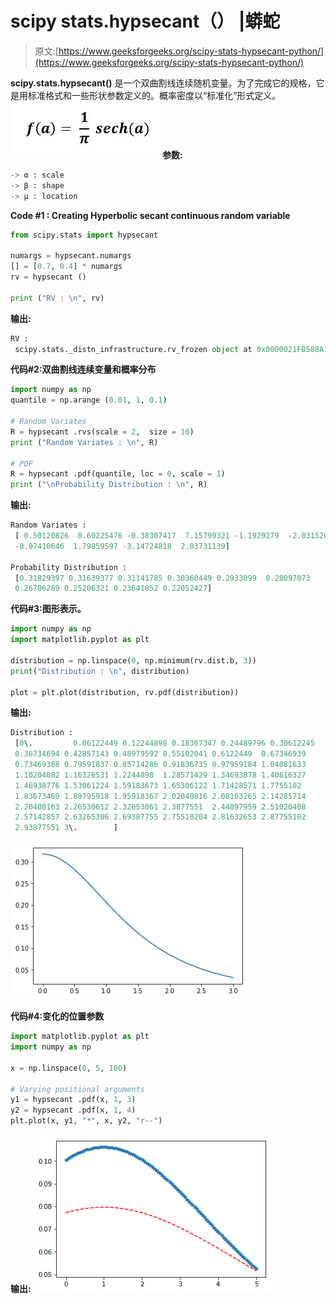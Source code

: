 # scipy stats.hypsecant（） |蟒蛇

> 原文:[https://www.geeksforgeeks.org/scipy-stats-hypsecant-python/](https://www.geeksforgeeks.org/scipy-stats-hypsecant-python/)

**scipy.stats.hypsecant()** 是一个双曲割线连续随机变量。为了完成它的规格，它是用标准格式和一些形状参数定义的。概率密度以“标准化”形式定义。
![](img/2922ab8fe7d5fe6aa2dd938970423594.png)
**参数:**

```py
-> α : scale
-> β : shape
-> μ : location

```

**Code #1 : Creating Hyperbolic secant continuous random variable**

```py
from scipy.stats import hypsecant  

numargs = hypsecant.numargs
[] = [0.7, 0.4] * numargs
rv = hypsecant ()

print ("RV : \n", rv) 
```

**输出:**

```py
RV : 
 scipy.stats._distn_infrastructure.rv_frozen object at 0x0000021FB588A160

```

**代码#2:双曲割线连续变量和概率分布**

```py
import numpy as np
quantile = np.arange (0.01, 1, 0.1)

# Random Variates
R = hypsecant .rvs(scale = 2,  size = 10)
print ("Random Variates : \n", R)

# PDF
R = hypsecant .pdf(quantile, loc = 0, scale = 1)
print ("\nProbability Distribution : \n", R)
```

**输出:**

```py
Random Variates : 
 [ 0.50120826  0.60225476 -0.38307417  7.15799321 -1.1929279  -2.03152053
 -0.07410646  1.79859597 -3.14724818  2.03731139]

Probability Distribution : 
 [0.31829397 0.31639377 0.31141785 0.30360449 0.2933099  0.28097073
 0.26706289 0.25206321 0.23641852 0.22052427]

```

**代码#3:图形表示。**

```py
import numpy as np
import matplotlib.pyplot as plt

distribution = np.linspace(0, np.minimum(rv.dist.b, 3))
print("Distribution : \n", distribution)

plot = plt.plot(distribution, rv.pdf(distribution))
```

**输出:**

```py
Distribution : 
 [0\.         0.06122449 0.12244898 0.18367347 0.24489796 0.30612245
 0.36734694 0.42857143 0.48979592 0.55102041 0.6122449  0.67346939
 0.73469388 0.79591837 0.85714286 0.91836735 0.97959184 1.04081633
 1.10204082 1.16326531 1.2244898  1.28571429 1.34693878 1.40816327
 1.46938776 1.53061224 1.59183673 1.65306122 1.71428571 1.7755102
 1.83673469 1.89795918 1.95918367 2.02040816 2.08163265 2.14285714
 2.20408163 2.26530612 2.32653061 2.3877551  2.44897959 2.51020408
 2.57142857 2.63265306 2.69387755 2.75510204 2.81632653 2.87755102
 2.93877551 3\.        ]

```

![](img/dfc272928990eb8b36b3aaa62d9562de.png)

**代码#4:变化的位置参数**

```py
import matplotlib.pyplot as plt
import numpy as np

x = np.linspace(0, 5, 100)

# Varying positional arguments
y1 = hypsecant .pdf(x, 1, 3)
y2 = hypsecant .pdf(x, 1, 4)
plt.plot(x, y1, "*", x, y2, "r--")
```

**输出:**
![](img/6518475672014f84d20742ba1921735a.png)